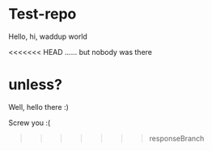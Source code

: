 # Test-repo


Hello, hi, waddup world

<<<<<<< HEAD
...... but nobody was there


unless?
=======
Well, hello there :)

Screw you :(
>>>>>>> responseBranch
